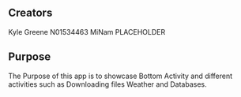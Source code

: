 ## Creators
Kyle Greene N01534463  MiNam PLACEHOLDER

## Purpose

The Purpose of this app is to showcase Bottom Activity and different activities such as Downloading files Weather and Databases.
